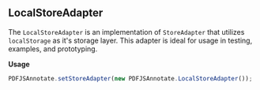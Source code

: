 ## LocalStoreAdapter

The `LocalStoreAdapter` is an implementation of `StoreAdapter` that utilizes `localStorage` as it's storage layer. This adapter is ideal for usage in testing, examples, and prototyping.

__Usage__

```js
PDFJSAnnotate.setStoreAdapter(new PDFJSAnnotate.LocalStoreAdapter());
```
